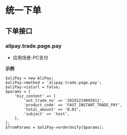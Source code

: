 # 统一下单

## 下单接口

### alipay.trade.page.pay

- 应用场景-PC支付

**示例**

~~~
$aliPay = new AliPay;
$aliPay->method = 'alipay.trade.page.pay';
$aliPay->isCurl = false;
$params = [
    'biz_content' => [
        'out_trade_no' => '20191219095911',
        'product_code' => 'FAST_INSTANT_TRADE_PAY',
        'total_amount' => '0.01',
        'subject' => 'test',
    ],
];
$fromParams = $aliPay->orderUnify($params);
~~~
